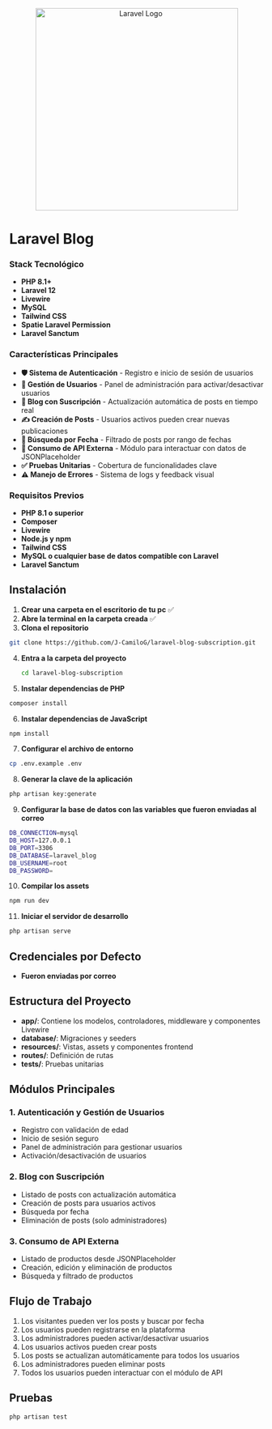 <p align="center"><a href="https://laravel.com" target="_blank"><img src="https://raw.githubusercontent.com/laravel/art/master/logo-lockup/5%20SVG/2%20CMYK/1%20Full%20Color/laravel-logolockup-cmyk-red.svg" width="400" alt="Laravel Logo"></a></p>

# Laravel Blog

### Stack Tecnológico

- **PHP 8.1+**  
- **Laravel 12**  
- **Livewire**   
- **MySQL**   
- **Tailwind CSS** 
- **Spatie Laravel Permission**  
- **Laravel Sanctum**  

### Características Principales

- **🛡️ Sistema de Autenticación** - Registro e inicio de sesión de usuarios  
- **👤 Gestión de Usuarios** - Panel de administración para activar/desactivar usuarios  
- **📰 Blog con Suscripción** - Actualización automática de posts en tiempo real  
- **✍️ Creación de Posts** - Usuarios activos pueden crear nuevas publicaciones  
- **📅 Búsqueda por Fecha** - Filtrado de posts por rango de fechas  
- **🔗 Consumo de API Externa** - Módulo para interactuar con datos de JSONPlaceholder  
- **✅ Pruebas Unitarias** - Cobertura de funcionalidades clave  
- **⚠️ Manejo de Errores** - Sistema de logs y feedback visual  

### Requisitos Previos

- **PHP 8.1 o superior**  
- **Composer**  
- **Livewire**   
- **Node.js y npm**    
- **Tailwind CSS** 
- **MySQL o cualquier base de datos compatible con Laravel**  
- **Laravel Sanctum** 
## Instalación

1. **Crear una carpeta en el escritorio de tu pc** ✅
2. **Abre la terminal en la carpeta creada** ✅
3. **Clona el repositorio**
```bash
git clone https://github.com/J-CamiloG/laravel-blog-subscription.git
```
4. **Entra a la carpeta del proyecto**
    ```bash
    cd laravel-blog-subscription
    ```
5. **Instalar dependencias de PHP**
```bash
composer install
```
6. **Instalar dependencias de JavaScript**
```bash
npm install
```
7. **Configurar el archivo de entorno**
```bash
cp .env.example .env
```
8. **Generar la clave de la aplicación**
```bash
php artisan key:generate
```
9. **Configurar la base de datos con las variables que fueron enviadas al correo**
```bash
DB_CONNECTION=mysql
DB_HOST=127.0.0.1
DB_PORT=3306
DB_DATABASE=laravel_blog
DB_USERNAME=root
DB_PASSWORD=
```
10. **Compilar los assets**
```bash
npm run dev
```
11. **Iniciar el servidor de desarrollo**
```bash
php artisan serve
```

## Credenciales por Defecto

- **Fueron enviadas por correo**

## Estructura del Proyecto

- **app/**: Contiene los modelos, controladores, middleware y componentes Livewire
- **database/**: Migraciones y seeders
- **resources/**: Vistas, assets y componentes frontend
- **routes/**: Definición de rutas
- **tests/**: Pruebas unitarias

## Módulos Principales

### 1. Autenticación y Gestión de Usuarios

- Registro con validación de edad
- Inicio de sesión seguro
- Panel de administración para gestionar usuarios
- Activación/desactivación de usuarios

### 2. Blog con Suscripción

- Listado de posts con actualización automática
- Creación de posts para usuarios activos
- Búsqueda por fecha
- Eliminación de posts (solo administradores)

### 3. Consumo de API Externa

- Listado de productos desde JSONPlaceholder
- Creación, edición y eliminación de productos
- Búsqueda y filtrado de productos

## Flujo de Trabajo

1. Los visitantes pueden ver los posts y buscar por fecha
2. Los usuarios pueden registrarse en la plataforma
3. Los administradores pueden activar/desactivar usuarios
4. Los usuarios activos pueden crear posts
5. Los posts se actualizan automáticamente para todos los usuarios
6. Los administradores pueden eliminar posts
7. Todos los usuarios pueden interactuar con el módulo de API


## Pruebas

```bash
php artisan test
```
